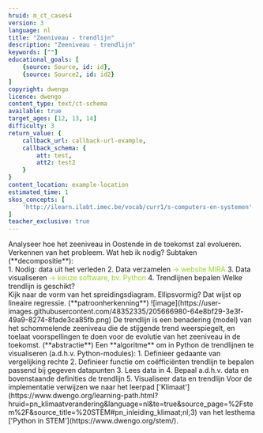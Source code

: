 ```yaml
---
hruid: m_ct_cases4
version: 3
language: nl
title: "Zeeniveau - trendlijn"
description: "Zeeniveau - trendlijn"
keywords: [""]
educational_goals: [
    {source: Source, id: id}, 
    {source: Source2, id: id2}
]
copyright: dwengo
licence: dwengo
content_type: text/ct-schema
available: true
target_ages: [12, 13, 14]
difficulty: 3
return_value: {
    callback_url: callback-url-example,
    callback_schema: {
        att: test,
        att2: test2
    }
}
content_location: example-location
estimated_time: 1
skos_concepts: [
    'http://ilearn.ilabt.imec.be/vocab/curr1/s-computers-en-systemen'
]
teacher_exclusive: true
---
```


<context>
Analyseer hoe het zeeniveau in Oostende in de toekomst zal evolueren. 
</context>
<decomposition>
Verkennen van het probleem. Wat heb ik nodig? Subtaken (**decompositie**):<br>
1. Nodig: data uit het verleden 
2. Data verzamelen <span style="color: yellowgreen">→ website MIRA</span>
3. Data visualiseren <span style="color: yellowgreen">→ keuze software, bv. Python</span>
4. Trendlijnen bepalen
</decomposition>
<patternRecognition>
Welke trendlijn is geschikt? <br>
Kijk naar de vorm van het spreidingsdiagram. Ellipsvormig? Dat wijst op lineaire regressie. (**patroonherkenning**)
![image](https://user-images.githubusercontent.com/48352335/205666980-64e8bf29-3e3f-49a9-8274-8fade3ca85fb.png)
</patternRecognition>
<abstraction>
De trendlijn is een benadering (model) van het schommelende zeeniveau die de stijgende trend weerspiegelt, en toelaat voorspellingen te doen voor de evolutie van het zeeniveau in de toekomst. (**abstractie**)
</abstraction>
<algorithms>
Een **algoritme** om in Python de trendlijnen te visualiseren (a.d.h.v. Python-modules):
1. Definieer gedaante van vergelijking rechte
2. Definieer functie om coëfficiënten trendlijn te bepalen passend bij gegeven datapunten
3. Lees data in
4. Bepaal a.d.h.v. data en bovenstaande definities de trendlijn
5. Visualiseer data en trendlijn
</algorithms>
<implementation>
Voor de implementatie verwijzen we naar het leerpad ['Klimaat'](https://www.dwengo.org/learning-path.html?hruid=pn_klimaatverandering&language=nl&te=true&source_page=%2Fstem%2F&source_title=%20STEM#pn_inleiding_klimaat;nl;3) van het lesthema ['Python in STEM'](https://www.dwengo.org/stem/).
</implementation>

